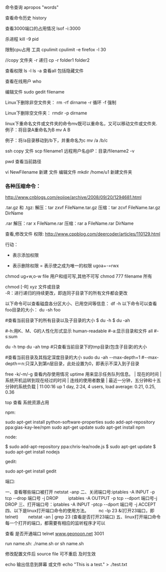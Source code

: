 命令查询
apropos "words"


查看命令历史
history 

查看3000端口的占用情况
lsof -i:3000

杀进程
kill -9 pid
 
限制cpu占用 工具 cpulimit
cpulimit -e firefox -l 30


//copy 文件夹  -r  递归
cp -r folder1 folder2


查看权限
ls -l
ls -a  查看all  包括隐藏文件

查看在线用户
who




编辑文件
sudo gedit filename

 Linux下删除非空文件夹：
 rm -rf dirname    -r 循环 -f 强制


 Linux下删除空文件夹：
 rmdir -p dirname


linux下重命名文件或文件夹的命令mv既可以重命名，又可以移动文件或文件夹.
例子：将目录A重命名为B
mv A B

例子：将/a目录移动到/b下，并重命名为c
mv /a /b/c

ssh copy 文件
scp filename1 远程用户名@IP：目录/filename2
-v




pwd 查看当前路径

vi NewFilename  新建 文件  编辑文件
mkdir /home/u1 新建文件夹


 

### 各种压缩命令：
http://www.cnblogs.com/eoiioe/archive/2008/09/20/1294681.html

.tar.gz 和 .tgz:
解压：tar zxvf FileName.tar.gz
压缩：tar zcvf FileName.tar.gz DirName

.rar
解压：rar x FileName.rar
压缩：rar a FileName.rar DirName



查看,修改文件
权限:
http://www.cppblog.com/deercoder/articles/110129.html

行动：
+ 表示添加权限
- 表示删除权限
= 表示使之成为唯一的权限
ugoa+-=rwx

chmod ug+w,o-w file  用户和组可写,其他不可写
chmod 777 filename 	 所有

chmod [-R] xyz 文件或目录  
-R：进行递归的持续更改，即连同子目录下的所有文件都会更改  





以下命令可以查看磁盘各分区大小、已用空间等信息：
df -h
以下命令可以查看foo目录的大小：
du -sh foo


#查看当前目录下的所有目录以及子目录的大小
$ du -h
$ du -ah

#-h:用K、M、G的人性化形式显示 human-readable
#-a:显示目录和文件 all
#-s:sum

du -h tmp
du -ah tmp
#只查看当前目录下的tmp目录(包含子目录)的大小


#查看当前目录及其指定深度目录的大小
sudo du -ah --max-depth=1
#--max-depth＝n:只深入到第n层目录，此处设置为0，即表示不深入到子目录



free -k/-m/-g  查看内存使用情况
uptime
	用来显示任务队列信息。
	| 现在的时间 | 系统开机运转到现在经过的时间 | 连线的使用者数量 | 最近一分钟，五分钟和十五分钟的系统负载 |
	11:00:16 up 1 day,  2:24,  4 users,  load average: 0.21, 0.25, 0.36

top  查看 系统资源占用


npm:

sudo apt-get install python-software-properties
sudo add-apt-repository ppa:gias-kay-lee/npm
sudo apt-get update
sudo apt-get install npm


node:

$ sudo add-apt-repository ppa:chris-lea/node.js
$ sudo apt-get update
$ sudo apt-get install nodejs


gedit:

sudo apt-get install gedit


  

端口:

一、查看哪些端口被打开  netstat -anp
二、关闭端口号:iptables -A INPUT -p tcp --drop 端口号 -j DROP
　　iptables -A OUTPUT -p tcp --dport 端口号-j DROP
三、打开端口号：iptables -A INPUT -ptcp --dport  端口号 -j ACCEPT
四、以下是linux打开端口命令的使用方法。
　　nc -lp 23 &(打开23端口，即telnet)
　　netstat -an | grep 23 (查看是否打开23端口)
五、linux打开端口命令每一个打开的端口，都需要有相应的监听程序才可以

查看 是否开通端口
telnet www.geonoon.net 3001

run  name.sh:
./name.sh
or   sh name.sh




修改配置文件后
source file 可不重启 及时生效



echo 输出信息到屏幕 或文件
echo "This is a test." > ./test.txt
